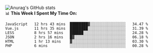 
![Anurag's GitHub stats](https://github-readme-stats.vercel.app/api?username=supergczh&show_icons=true&theme=radical)
<br />
📊 **This Week I Spent My Time On:**

<!--START_SECTION:waka-->

```text
JavaScript   12 hrs 43 mins  ████████▓░░░░░░░░░░░░░░░░   34.47 %
Vue.js       11 hrs 35 mins  ████████░░░░░░░░░░░░░░░░░   31.39 %
LESS         8 hrs 57 mins   ██████░░░░░░░░░░░░░░░░░░░   24.28 %
JSON         2 hrs 16 mins   █▓░░░░░░░░░░░░░░░░░░░░░░░   06.18 %
HTML         1 hr 13 mins    ▓░░░░░░░░░░░░░░░░░░░░░░░░   03.30 %
PHP          6 mins          ░░░░░░░░░░░░░░░░░░░░░░░░░   00.28 %
```

<!--END_SECTION:waka-->
